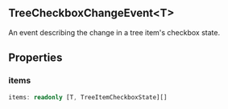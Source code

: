 ## TreeCheckboxChangeEvent&lt;T&gt;

An event describing the change in a tree item's checkbox state.

## Properties

### items

```typescript
items: readonly [T, TreeItemCheckboxState][]
```

[TreeItemCheckboxState]: TreeItemCheckboxState.md
